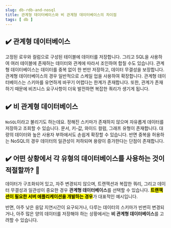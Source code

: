 ```yaml
---
slug: db-rdb-and-nosql
title: 관계형 데이터베이스와 비 관계형 데이터베이스의 차이점
tags: [ db ]
---
```


## ✔️ 관계형 데이터베이스
고정된 로우와 컬럼으로 구성된 테이블에 데이터를 저장합니다. 그리고 SQL을 사용하여 여러 테이블에 존재하는 데이터와 관계에 따라서 조인하여 합칠 수도 있습니다. 관계형 데이터베이스는 데이터를 중복 없이 한 번만 저장하고, 데이터 무결성을 보장합니다. 관계형 데이터베이스의 경우 일반적으로 스케일 업을 사용하여 확장합니다. 관계형 데이터베이스는 스키마를 유연하게 바꾸기 어렵다는 한계가 존재합니다. 또한, 관계가 존재하기 때문에 비즈니스 요구사항이 더욱 발전하면 복잡한 쿼리가 생기게 됩니다.

## ✔️ 비 관계형 데이터베이스
`NoSQL`이라고 불리기도 하는데요. 정해진 스키마가 존재하지 않으며 자유롭게 데이터를 저장하고 조회할 수 있습니다. 문서, 키-값, 와이드 컬럼, 그래프 유형이 존재합니다. 대량의 데이터와 높은 사용자 부하에서도 손쉽게 확장할 수 있습니다. 반면 중복을 허용하는 NoSQL의 경우 데이터의 일관성이 저하되며 용량이 증가한다는 단점이 존재합니다.

## ✔️ 어떤 상황에서 각 유형의 데이터베이스를 사용하는 것이 적절할까? 🤔
데이터가 구조화되어 있고, 자주 변경되지 않으며, 트랜잭션과 복잡한 쿼리, 그리고 데이터 무결성과 일관성이 중요한 경우 **관계형 데이터베이스**를 선택할 수 있습니다. <mark>**트랜잭션이 필요한 서버 애플리케이션을 개발하는 경우**</mark>가 대표적인 예시입니다.

반면, 아주 낮은 응답 지연시간이 요구되거나, 다루는 데이터의 스키마가 빈번히 변경되거나, 아주 많은 양의 데이터를 저장해야 하는 상황에서는 **비 관계형 데이터베이스**를 고려할 수 있습니다.